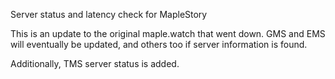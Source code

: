 Server status and latency check for MapleStory

This is an update to the original maple.watch that went down. GMS and EMS will eventually be updated, and others too if server information is found.

Additionally, TMS server status is added.
